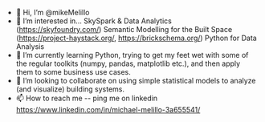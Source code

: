 - 👋 Hi, I’m @mikeMelillo
- 👀 I’m interested in...
      SkySpark & Data Analytics (https://skyfoundry.com/)
      Semantic Modelling for the Built Space (https://project-haystack.org/, https://brickschema.org/)
      Python for Data Analysis      
- 🌱 I’m currently learning Python, trying to get my feet wet with some of the regular toolkits (numpy, pandas, matplotlib etc.), and then apply them to some business use cases.
- 💞️ I’m looking to collaborate on using simple statistical models to analyze (and visualize) building systems.
- 📫 How to reach me -- ping me on linkedin https://www.linkedin.com/in/michael-melillo-3a655541/

<!---
mikeMelillo/mikeMelillo is a ✨ special ✨ repository because its `README.md` (this file) appears on your GitHub profile.
You can click the Preview link to take a look at your changes.
--->
